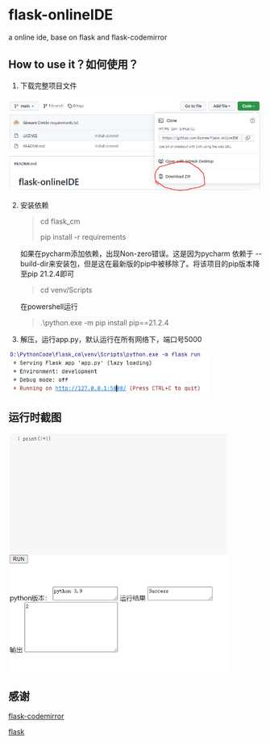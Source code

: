 # flask-onlineIDE
a online ide, base on flask and flask-codemirror

## How to use it？如何使用？
1. 下载完整项目文件

<img src=".\photo\1.PNG" alt="1" style="zoom: 80%;" />

2. 安装依赖

   > cd flask_cm
   >
   > pip install -r requirements

   如果在pycharm添加依赖，出现Non-zero错误。这是因为pycharm 依赖于 --build-dir来安装包，但是这在最新版的pip中被移除了。将该项目的pip版本降至pip 21.2.4即可

   >cd venv/Scripts

   在powershell运行

   > .\python.exe -m pip install pip==21.2.4

3. 解压，运行app.py，默认运行在所有网络下，端口号5000

<img src=".\photo\2.PNG" alt="1" style="zoom: 80%;" />

## 运行时截图

<img src=".\photo\run.PNG" alt="1" style="zoom: 80%;" />

## 感谢

[flask-codemirror](https://github.com/j0ack/flask-codemirror)

[flask](https://flask.palletsprojects.com/)

